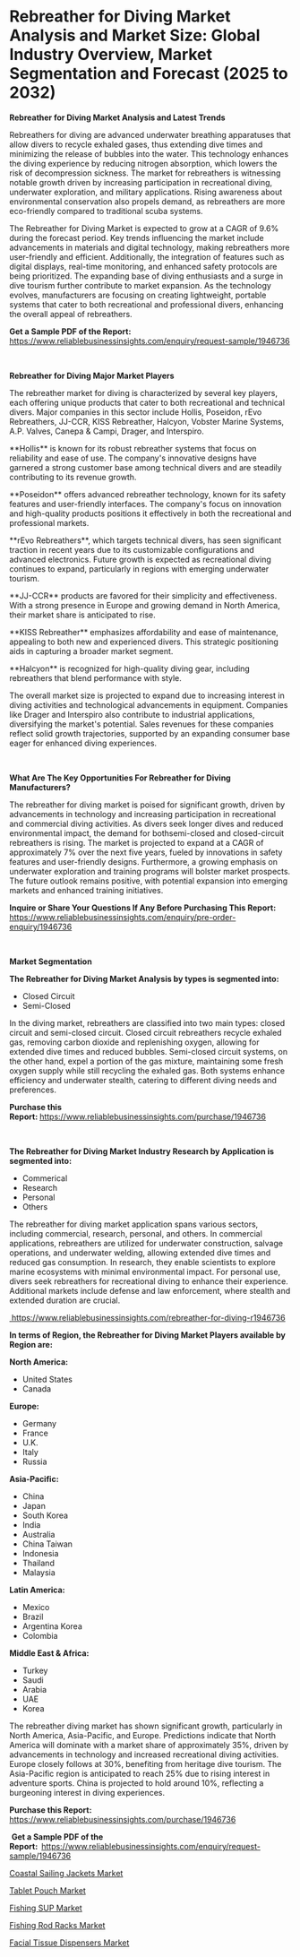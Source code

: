 <p><h1>Rebreather for Diving Market Analysis and Market Size: Global Industry Overview, Market Segmentation and Forecast (2025 to 2032)</h1></p><p><strong>Rebreather for Diving Market Analysis and Latest Trends</strong></p>
<p><p>Rebreathers for diving are advanced underwater breathing apparatuses that allow divers to recycle exhaled gases, thus extending dive times and minimizing the release of bubbles into the water. This technology enhances the diving experience by reducing nitrogen absorption, which lowers the risk of decompression sickness. The market for rebreathers is witnessing notable growth driven by increasing participation in recreational diving, underwater exploration, and military applications. Rising awareness about environmental conservation also propels demand, as rebreathers are more eco-friendly compared to traditional scuba systems.</p><p>The Rebreather for Diving Market is expected to grow at a CAGR of 9.6% during the forecast period. Key trends influencing the market include advancements in materials and digital technology, making rebreathers more user-friendly and efficient. Additionally, the integration of features such as digital displays, real-time monitoring, and enhanced safety protocols are being prioritized. The expanding base of diving enthusiasts and a surge in dive tourism further contribute to market expansion. As the technology evolves, manufacturers are focusing on creating lightweight, portable systems that cater to both recreational and professional divers, enhancing the overall appeal of rebreathers.</p></p>
<p><strong>Get a Sample PDF of the Report:&nbsp;</strong> <a href="https://www.reliablebusinessinsights.com/enquiry/request-sample/1946736?utm_campaign=1113&utm_medium=2&utm_source=Github&utm_content=ia&utm_term=07022025&utm_id=rebreather-for-diving">https://www.reliablebusinessinsights.com/enquiry/request-sample/1946736</a></p>
<p>&nbsp;</p>
<p><strong>Rebreather for Diving Major Market Players</strong></p>
<p><p>The rebreather market for diving is characterized by several key players, each offering unique products that cater to both recreational and technical divers. Major companies in this sector include Hollis, Poseidon, rEvo Rebreathers, JJ-CCR, KISS Rebreather, Halcyon, Vobster Marine Systems, A.P. Valves, Canepa & Campi, Drager, and Interspiro.</p><p>**Hollis** is known for its robust rebreather systems that focus on reliability and ease of use. The company's innovative designs have garnered a strong customer base among technical divers and are steadily contributing to its revenue growth.</p><p>**Poseidon** offers advanced rebreather technology, known for its safety features and user-friendly interfaces. The company's focus on innovation and high-quality products positions it effectively in both the recreational and professional markets.</p><p>**rEvo Rebreathers**, which targets technical divers, has seen significant traction in recent years due to its customizable configurations and advanced electronics. Future growth is expected as recreational diving continues to expand, particularly in regions with emerging underwater tourism.</p><p>**JJ-CCR** products are favored for their simplicity and effectiveness. With a strong presence in Europe and growing demand in North America, their market share is anticipated to rise.</p><p>**KISS Rebreather** emphasizes affordability and ease of maintenance, appealing to both new and experienced divers. This strategic positioning aids in capturing a broader market segment.</p><p>**Halcyon** is recognized for high-quality diving gear, including rebreathers that blend performance with style.</p><p>The overall market size is projected to expand due to increasing interest in diving activities and technological advancements in equipment. Companies like Drager and Interspiro also contribute to industrial applications, diversifying the market's potential. Sales revenues for these companies reflect solid growth trajectories, supported by an expanding consumer base eager for enhanced diving experiences.</p></p>
<p>&nbsp;</p>
<p><strong>What Are The Key Opportunities For Rebreather for Diving Manufacturers?</strong></p>
<p><p>The rebreather for diving market is poised for significant growth, driven by advancements in technology and increasing participation in recreational and commercial diving activities. As divers seek longer dives and reduced environmental impact, the demand for bothsemi-closed and closed-circuit rebreathers is rising. The market is projected to expand at a CAGR of approximately 7% over the next five years, fueled by innovations in safety features and user-friendly designs. Furthermore, a growing emphasis on underwater exploration and training programs will bolster market prospects. The future outlook remains positive, with potential expansion into emerging markets and enhanced training initiatives.</p></p>
<p><strong>Inquire or Share Your Questions If Any Before Purchasing This Report:</strong> <a href="https://www.reliablebusinessinsights.com/enquiry/pre-order-enquiry/1946736?utm_campaign=1113&utm_medium=2&utm_source=Github&utm_content=ia&utm_term=07022025&utm_id=rebreather-for-diving">https://www.reliablebusinessinsights.com/enquiry/pre-order-enquiry/1946736</a></p>
<p>&nbsp;</p>
<p><strong>Market Segmentation</strong></p>
<p><strong>The Rebreather for Diving Market Analysis by types is segmented into:</strong></p>
<p><ul><li>Closed Circuit</li><li>Semi-Closed</li></ul></p>
<p><p>In the diving market, rebreathers are classified into two main types: closed circuit and semi-closed circuit. Closed circuit rebreathers recycle exhaled gas, removing carbon dioxide and replenishing oxygen, allowing for extended dive times and reduced bubbles. Semi-closed circuit systems, on the other hand, expel a portion of the gas mixture, maintaining some fresh oxygen supply while still recycling the exhaled gas. Both systems enhance efficiency and underwater stealth, catering to different diving needs and preferences.</p></p>
<p><strong>Purchase this Report:&nbsp;</strong><a href="https://www.reliablebusinessinsights.com/purchase/1946736?utm_campaign=1113&utm_medium=2&utm_source=Github&utm_content=ia&utm_term=07022025&utm_id=rebreather-for-diving">https://www.reliablebusinessinsights.com/purchase/1946736</a></p>
<p>&nbsp;</p>
<p><strong>The Rebreather for Diving Market Industry Research by Application is segmented into:</strong></p>
<p><ul><li>Commerical</li><li>Research</li><li>Personal</li><li>Others</li></ul></p>
<p><p>The rebreather for diving market application spans various sectors, including commercial, research, personal, and others. In commercial applications, rebreathers are utilized for underwater construction, salvage operations, and underwater welding, allowing extended dive times and reduced gas consumption. In research, they enable scientists to explore marine ecosystems with minimal environmental impact. For personal use, divers seek rebreathers for recreational diving to enhance their experience. Additional markets include defense and law enforcement, where stealth and extended duration are crucial.</p></p>
<p><a href="https://www.reliablebusinessinsights.com/rebreather-for-diving-r1946736?utm_campaign=1113&utm_medium=2&utm_source=Github&utm_content=ia&utm_term=07022025&utm_id=rebreather-for-diving">&nbsp;https://www.reliablebusinessinsights.com/rebreather-for-diving-r1946736</a></p>
<p><strong>In terms of Region, the Rebreather for Diving Market Players available by Region are:</strong></p>
<p>
    <p> <strong> North America: </strong>
        <ul>
            <li>United States</li>
            <li>Canada</li>
        </ul>
        </p> 
    <p> <strong> Europe: </strong>
        <ul>
            <li>Germany</li>
            <li>France</li>
            <li>U.K.</li>
            <li>Italy</li>
            <li>Russia</li>
        </ul>
        </p> 
    <p> <strong> Asia-Pacific: </strong>
        <ul>
            <li>China</li>
            <li>Japan</li>
            <li>South Korea</li>
            <li>India</li>
            <li>Australia</li>
            <li>China Taiwan</li>
            <li>Indonesia</li>
            <li>Thailand</li>
            <li>Malaysia</li>
        </ul>
        </p> 
    <p> <strong> Latin America: </strong>
        <ul>
            <li>Mexico</li>
            <li>Brazil</li>
            <li>Argentina Korea</li>
            <li>Colombia</li>
        </ul>
        </p> 
    <p> <strong> Middle East & Africa: </strong>
        <ul>
            <li>Turkey</li>
            <li>Saudi</li>
            <li>Arabia</li>
            <li>UAE</li>
            <li>Korea</li>
        </ul>
    </p>
    </p>
<p><p>The rebreather diving market has shown significant growth, particularly in North America, Asia-Pacific, and Europe. Predictions indicate that North America will dominate with a market share of approximately 35%, driven by advancements in technology and increased recreational diving activities. Europe closely follows at 30%, benefiting from heritage dive tourism. The Asia-Pacific region is anticipated to reach 25% due to rising interest in adventure sports. China is projected to hold around 10%, reflecting a burgeoning interest in diving experiences.</p></p>
<p><strong>Purchase this Report: </strong><a href="https://www.reliablebusinessinsights.com/purchase/1946736?utm_campaign=1113&utm_medium=2&utm_source=Github&utm_content=ia&utm_term=07022025&utm_id=rebreather-for-diving">https://www.reliablebusinessinsights.com/purchase/1946736</a></p>
<p>&nbsp;<strong>Get a Sample PDF of the Report:&nbsp;&nbsp;</strong><a href="https://www.reliablebusinessinsights.com/enquiry/request-sample/1946736?utm_campaign=1113&utm_medium=2&utm_source=Github&utm_content=ia&utm_term=07022025&utm_id=rebreather-for-diving">https://www.reliablebusinessinsights.com/enquiry/request-sample/1946736</a></p>
<p><strong></strong></p>
<p><p><a href="https://github.com/carylgrinko/Market-Research-Report-List-1/blob/main/coastal-sailing-jackets-market.md?utm_campaign=1113&utm_medium=2&utm_source=Github&utm_content=ia&utm_term=07022025&utm_id=rebreather-for-diving">Coastal Sailing Jackets Market</a></p><p><a href="https://github.com/ziogaskangui96/Market-Research-Report-List-1/blob/main/tablet-pouch-market.md?utm_campaign=1113&utm_medium=2&utm_source=Github&utm_content=ia&utm_term=07022025&utm_id=rebreather-for-diving">Tablet Pouch Market</a></p><p><a href="https://github.com/lizonbochil23/Market-Research-Report-List-1/blob/main/fishing-sup-market.md?utm_campaign=1113&utm_medium=2&utm_source=Github&utm_content=ia&utm_term=07022025&utm_id=rebreather-for-diving">Fishing SUP Market</a></p><p><a href="https://github.com/guinoopandam/Market-Research-Report-List-1/blob/main/fishing-rod-racks-market.md?utm_campaign=1113&utm_medium=2&utm_source=Github&utm_content=ia&utm_term=07022025&utm_id=rebreather-for-diving">Fishing Rod Racks Market</a></p><p><a href="https://github.com/leyesamilej/Market-Research-Report-List-1/blob/main/facial-tissue-dispensers-market.md?utm_campaign=1113&utm_medium=2&utm_source=Github&utm_content=ia&utm_term=07022025&utm_id=rebreather-for-diving">Facial Tissue Dispensers Market</a></p></p>